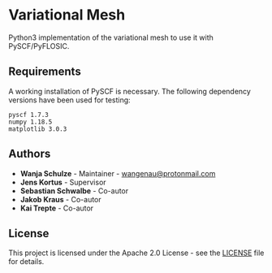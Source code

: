 # Variational Mesh

Python3 implementation of the variational mesh to use it with PySCF/PyFLOSIC.

## Requirements

A working installation of PySCF is necessary.
The following dependency versions have been used for testing:

```
pyscf 1.7.3
numpy 1.18.5
matplotlib 3.0.3
```

## Authors

* **Wanja Schulze** - Maintainer - wangenau@protonmail.com
* **Jens Kortus** - Supervisor
* **Sebastian Schwalbe** - Co-autor
* **Jakob Kraus** - Co-autor
* **Kai Trepte** - Co-autor

## License

This project is licensed under the Apache 2.0 License - see the [LICENSE](LICENSE) file for details.

